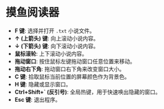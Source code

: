 # 摸鱼阅读器

* **F 键**: 选择并打开 `.txt` 小说文件。
* **↑ (上箭头) 键**: 向上滚动小说内容。
* **↓ (下箭头) 键**: 向下滚动小说内容。
* **鼠标滚轮**: 上下滚动小说内容。
* **拖动窗口**: 按住鼠标左键拖动窗口任意位置来移动。
* **拖动右下角**: 拖动窗口右下角来改变窗口大小。
* **C 键**: 拾取鼠标当前位置的屏幕颜色作为背景色。
* **H 键**: 隐藏或显示窗口。
* **Ctrl+Shift+\` (反引号)**: 全局热键，用于快速唤出隐藏的窗口。
* **Esc 键**: 退出程序。